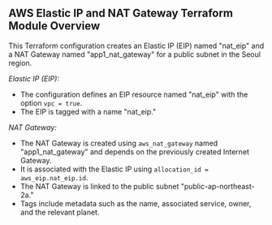## AWS Elastic IP and NAT Gateway Terraform Module Overview

This Terraform configuration creates an Elastic IP (EIP) named "nat_eip" and a NAT Gateway named "app1_nat_gateway" for a public subnet in the Seoul region.

*Elastic IP (EIP):*
- The configuration defines an EIP resource named "nat_eip" with the option `vpc = true`.
- The EIP is tagged with a name "nat_eip."

*NAT Gateway:*
- The NAT Gateway is created using `aws_nat_gateway` named "app1_nat_gateway" and depends on the previously created Internet Gateway.
- It is associated with the Elastic IP using `allocation_id = aws_eip.nat_eip.id`.
- The NAT Gateway is linked to the public subnet "public-ap-northeast-2a."
- Tags include metadata such as the name, associated service, owner, and the relevant planet.

